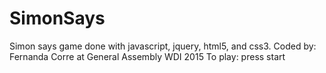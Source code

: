 # SimonSays
Simon says game done with javascript, jquery, html5, and css3.
Coded by: Fernanda Corre at General Assembly WDI 2015
To play: press start
